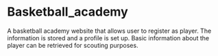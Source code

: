 # Basketball_academy
A basketball academy website that allows user to register as player. The information is stored and a profile is set up. Basic information about the player can be retrieved for scouting purposes.
